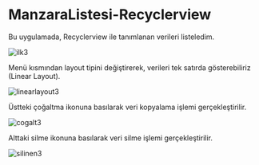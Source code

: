 # ManzaraListesi-Recyclerview


Bu uygulamada, Recyclerview ile tanımlanan verileri listeledim.

![ilk3](https://user-images.githubusercontent.com/35347062/72670790-ec098e80-3a52-11ea-91e4-750864034301.jpeg)

Menü kısmından layout tipini değiştirerek, verileri tek satırda gösterebiliriz (Linear Layout).

![linearlayout3](https://user-images.githubusercontent.com/35347062/72670789-eb70f800-3a52-11ea-801b-d83fd6c17a0e.jpeg)

Üstteki çoğaltma ikonuna basılarak veri kopyalama işlemi gerçekleştirilir.

![cogalt3](https://user-images.githubusercontent.com/35347062/72670791-ec098e80-3a52-11ea-8c2a-67832228764c.jpeg)

Alttaki silme ikonuna basılarak veri silme işlemi gerçekleştirilir.

![silinen3](https://user-images.githubusercontent.com/35347062/72670788-eb70f800-3a52-11ea-9c07-ee9558e116d6.jpeg)


 


